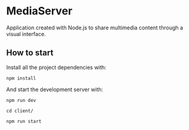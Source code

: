 # MediaServer
Application created with Node.js to share multimedia content through a visual interface.

## How to start
Install all the project dependencies with:
```
npm install
```

And start the development server with:
```
npm run dev
```
```
cd client/
```
```
npm run start
```
